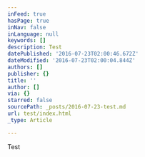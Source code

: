 ```yaml
---
inFeed: true
hasPage: true
inNav: false
inLanguage: null
keywords: []
description: Test
datePublished: '2016-07-23T02:00:46.672Z'
dateModified: '2016-07-23T02:00:04.844Z'
authors: []
publisher: {}
title: ''
author: []
via: {}
starred: false
sourcePath: _posts/2016-07-23-test.md
url: test/index.html
_type: Article

---
```

Test